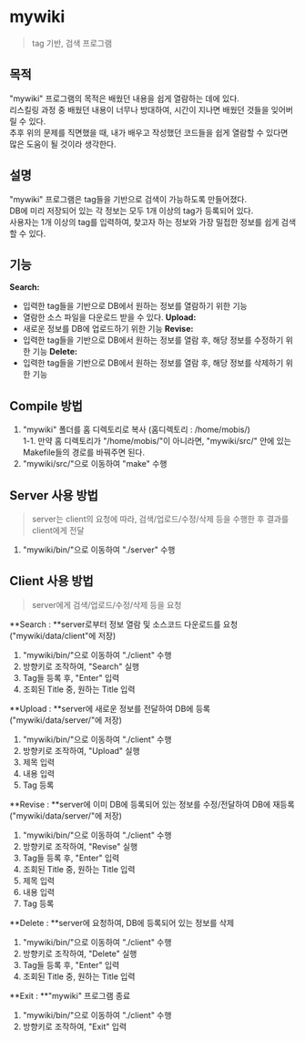 # mywiki
> tag 기반, 검색 프로그램

## 목적
"mywiki" 프로그램의 목적은 배웠던 내용을 쉽게 열람하는 데에 있다.  
리스킬링 과정 중 배웠던 내용이 너무나 방대하여, 시간이 지나면 배웠던 것들을 잊어버릴 수 있다.  
추후 위의 문제를 직면했을 때, 내가 배우고 작성했던 코드들을 쉽게 열람할 수 있다면 많은 도움이 될 것이라 생각한다.

## 설명
"mywiki" 프로그램은 tag들을 기반으로 검색이 가능하도록 만들어졌다.  
DB에 미리 저장되어 있는 각 정보는 모두 1개 이상의 tag가 등록되어 있다.  
사용자는 1개 이상의 tag를 입력하여, 찾고자 하는 정보와 가장 밀접한 정보를 쉽게 검색할 수 있다.

## 기능
**Search:**
  - 입력한 tag들을 기반으로 DB에서 원하는 정보를 열람하기 위한 기능  
  - 열람한 소스 파일을 다운로드 받을 수 있다.
**Upload:**
  - 새로운 정보를 DB에 업로드하기 위한 기능
**Revise:**
  - 입력한 tag들을 기반으로 DB에서 원하는 정보를 열람 후, 해당 정보를 수정하기 위한 기능
**Delete:**
  - 입력한 tag들을 기반으로 DB에서 원하는 정보를 열람 후, 해당 정보를 삭제하기 위한 기능

## Compile 방법
1. "mywiki" 폴더를 홈 디렉토리로 복사 (홈디렉토리 : /home/mobis/)  
  1-1. 만약 홈 디렉토리가 "/home/mobis/"이 아니라면, "mywiki/src/" 안에 있는 Makefile들의 경로를 바꿔주면 된다.  
2. "mywiki/src/"으로 이동하여 "make" 수행  

## Server 사용 방법
> server는 client의 요청에 따라, 검색/업로드/수정/삭제 등을 수행한 후 결과를 client에게 전달
1. "mywiki/bin/"으로 이동하여 "./server" 수행

## Client 사용 방법
> server에게 검색/업로드/수정/삭제 등을 요청

**Search : **server로부터 정보 열람 및 소스코드 다운로드를 요청 ("mywiki/data/client"에 저장)
1. "mywiki/bin/"으로 이동하여 "./client" 수행
2. 방향키로 조작하여, "Search" 실행
3. Tag들 등록 후, "Enter" 입력
4. 조회된 Title 중, 원하는 Title 입력

**Upload : **server에 새로운 정보를 전달하여 DB에 등록 ("mywiki/data/server/"에 저장)
1. "mywiki/bin/"으로 이동하여 "./client" 수행
2. 방향키로 조작하여, "Upload" 실행
3. 제목 입력
4. 내용 입력
5. Tag 등록

**Revise : **server에 이미 DB에 등록되어 있는 정보를 수정/전달하여 DB에 재등록 ("mywiki/data/server/"에 저장)
1. "mywiki/bin/"으로 이동하여 "./client" 수행
2. 방향키로 조작하여, "Revise" 실행
3. Tag들 등록 후, "Enter" 입력
4. 조회된 Title 중, 원하는 Title 입력
5. 제목 입력
6. 내용 입력
7. Tag 등록
 
**Delete : **server에 요청하여, DB에 등록되어 있는 정보를 삭제
1. "mywiki/bin/"으로 이동하여 "./client" 수행
2. 방향키로 조작하여, "Delete" 실행
3. Tag들 등록 후, "Enter" 입력
4. 조회된 Title 중, 원하는 Title 입력

**Exit : **"mywiki" 프로그램 종료
1. "mywiki/bin/"으로 이동하여 "./client" 수행
2. 방향키로 조작하여, "Exit" 입력
